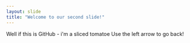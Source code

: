 ```yaml
---
layout: slide
title: "Welcome to our second slide!"
---
```

Well if this is GitHub  -  i'm a sliced tomatoe
Use the left arrow to go back!
